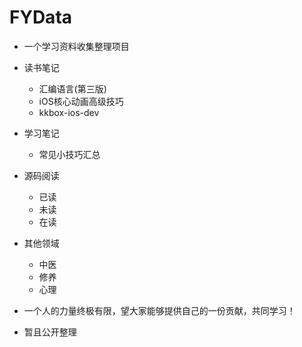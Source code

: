 # FYData
* 一个学习资料收集整理项目
* 读书笔记
	* 汇编语言(第三版)
	* iOS核心动画高级技巧
	* kkbox-ios-dev
* 学习笔记
	* 常见小技巧汇总
* 源码阅读
	* 已读
	* 未读
	* 在读
* 其他领域
	* 中医
	* 修养
	* 心理
* 一个人的力量终极有限，望大家能够提供自己的一份贡献，共同学习！

* 暂且公开整理